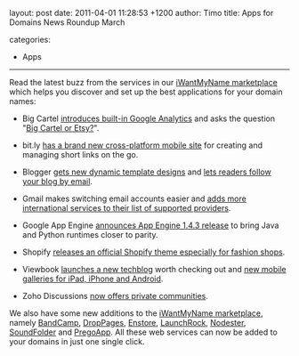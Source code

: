layout: post
date: 2011-04-01 11:28:53 +1200
author: Timo
title: Apps for Domains News Roundup March

categories:
  - Apps

----

Read the latest buzz from the services in our [iWantMyName marketplace](https://iwantmyname.com/services) which helps you discover and set up the best applications for your domain names:

- Big Cartel [introduces built-in Google Analytics](http://blog.bigcartel.com/post/3766874881/introducing-built-in-google-analytics-) and asks the question "[Big Cartel or Etsy?](http://blog.bigcartel.com/post/4031257240/big-cartel-or-etsy)".

- bit.ly [has a brand new cross-platform mobile site](http://blog.bit.ly/post/3941676281/bitlys-got-a-brand-new-mobile-site) for creating and managing short links on the go.

- Blogger [gets new dynamic template designs](http://googleblog.blogspot.com/view/flipcard/615498262112296100/2011/03/fresh-new-perspectives-for-your-blog.html) and [lets readers follow your blog by email](http://buzz.blogger.com/2011/03/engage-your-audience-with-follow-by.html).

- Gmail makes switching email accounts easier and [adds more international services to their list of supported providers](http://gmailblog.blogspot.com/2011/03/switch-to-gmail.html).

- Google App Engine [announces App Engine 1.4.3 release](http://googleappengine.blogspot.com/2011/03/announcing-app-engine-143-release_30.html) to bring Java and Python runtimes closer to parity.

- Shopify [releases an official Shopify theme especially for fashion shops](http://blog.shopify.com/2011/3/21/official-shopify-theme-released-with-fashion-shops-in-mind).

- Viewbook [launches a new techblog](http://archived.link/http://www.viewbook.com/weblog/2011/03/16/launched-viewbook-techblog) worth checking out and [new mobile galleries for iPad, iPhone and Android](http://archived.link/http://www.viewbook.com/weblog/2011/03/17/new-mobile-galleries-for-ipad-iphone-and-android).

- Zoho Discussions [now offers private communities](http://archived.link/http://blogs.zoho.com/general/introducing-private-communities-in-zoho-discussions).

We also have some new additions to the [iWantMyName marketplace](https://iwantmyname.com/services), namely [BandCamp](https://iwantmyname.com/services/music/buy-custom-domain-bandcamp), [DropPages](https://iwantmyname.com/services/website-builder/droppages-dropbox-custom-domain-hosting), [Enstore](https://iwantmyname.com/services/ecommerce-hosting/enstore-custom-domain-mapping), [LaunchRock](https://iwantmyname.com/services/website-builder/viral-landing-page-launchrock), [Nodester](https://iwantmyname.com/services/developer/nodester-custom-domain), [SoundFolder](https://iwantmyname.com/services/music/soundfolder-band-websites) and [PregoApp](https://iwantmyname.com/services/website-builder/launch-page-pregoapp). All these web services can now be added to your domains in just one single click.
